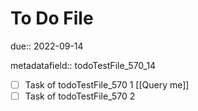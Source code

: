 # To Do File

due:: 2022-09-14

metadatafield:: todoTestFile_570\_14

- [ ] Task of todoTestFile_570 1 [[Query me]]
- [ ] Task of todoTestFile_570 2
